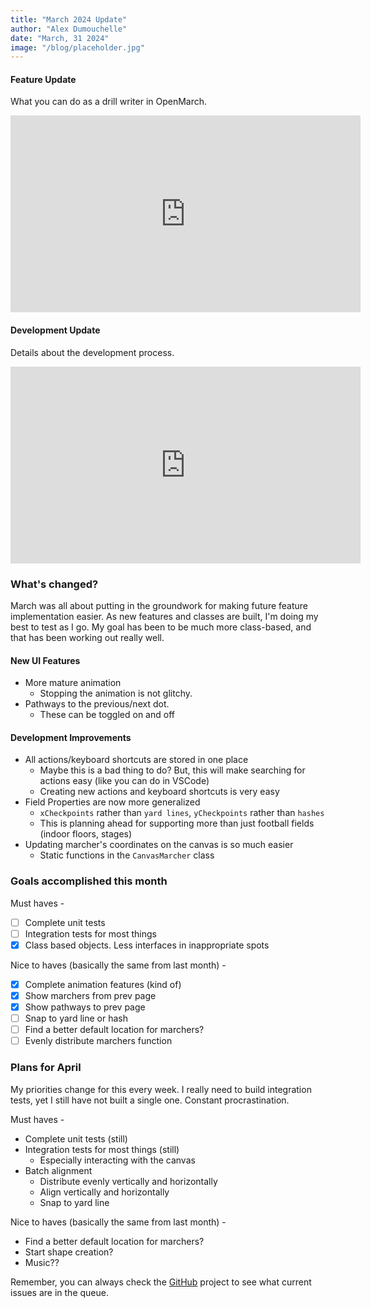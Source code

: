 ```yaml
---
title: "March 2024 Update"
author: "Alex Dumouchelle"
date: "March, 31 2024"
image: "/blog/placeholder.jpg"
---
```


#### Feature Update

What you can do as a drill writer in OpenMarch.

<iframe width="560" height="315" src="https://www.youtube.com/embed/-mBUa_jGB88?si=DXCMaNPPb4qFED8A" title="YouTube video player" frameborder="0" allow="accelerometer; autoplay; clipboard-write; encrypted-media; gyroscope; picture-in-picture; web-share" referrerpolicy="strict-origin-when-cross-origin" allowfullscreen></iframe>

<br />

#### Development Update

Details about the development process.

<iframe width="560" height="315" src="https://www.youtube.com/embed/qQRCLnHB4Sg?si=EQurxTNmJ2KGt0ik" title="YouTube video player" frameborder="0" allow="accelerometer; autoplay; clipboard-write; encrypted-media; gyroscope; picture-in-picture; web-share" referrerpolicy="strict-origin-when-cross-origin" allowfullscreen></iframe>

<br/>

### What's changed?

March was all about putting in the groundwork for making future feature implementation easier. As new features and classes are built, I'm doing my best to test as I go. My goal has been to be much more class-based, and that has been working out really well.

#### New UI Features

- More mature animation
  - Stopping the animation is not glitchy.
- Pathways to the previous/next dot.
  - These can be toggled on and off

#### Development Improvements

- All actions/keyboard shortcuts are stored in one place
  - Maybe this is a bad thing to do? But, this will make searching for actions easy (like you can do in VSCode)
  - Creating new actions and keyboard shortcuts is very easy
- Field Properties are now more generalized
  - `xCheckpoints` rather than `yard lines`, `yCheckpoints` rather than `hashes`
  - This is planning ahead for supporting more than just football fields (indoor floors, stages)
- Updating marcher's coordinates on the canvas is so much easier
  - Static functions in the `CanvasMarcher` class

### Goals accomplished this month

Must haves -

- [ ] Complete unit tests
- [ ] Integration tests for most things
- [x] Class based objects. Less interfaces in inappropriate spots

Nice to haves (basically the same from last month) -

- [x] Complete animation features (kind of)
- [x] Show marchers from prev page
- [x] Show pathways to prev page
- [ ] Snap to yard line or hash
- [ ] Find a better default location for marchers?
- [ ] Evenly distribute marchers function

### Plans for April

My priorities change for this every week. I really need to build integration tests, yet I still have not built a single one. Constant procrastination.

Must haves -

- Complete unit tests (still)
- Integration tests for most things (still)
  - Especially interacting with the canvas
- Batch alignment
  - Distribute evenly vertically and horizontally
  - Align vertically and horizontally
  - Snap to yard line

Nice to haves (basically the same from last month) -

- Find a better default location for marchers?
- Start shape creation?
- Music??

Remember, you can always check the [GitHub](https://github.com/AlexDumo/OpenMarch) project to see what current issues are in the queue.
